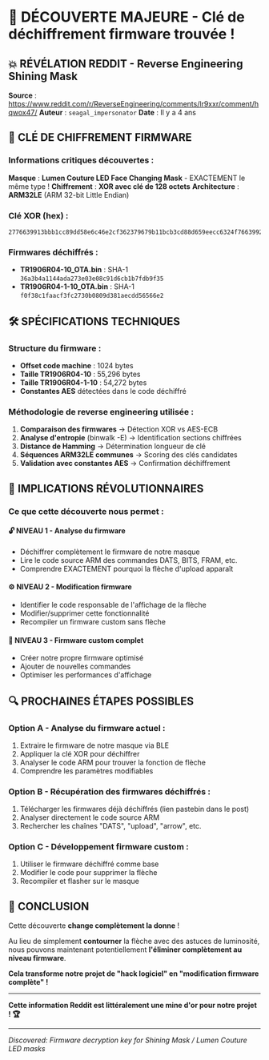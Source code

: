 # 🎯 DÉCOUVERTE MAJEURE - Clé de déchiffrement firmware trouvée !

## 💥 RÉVÉLATION REDDIT - Reverse Engineering Shining Mask

**Source** : https://www.reddit.com/r/ReverseEngineering/comments/lr9xxr/comment/hqwox47/
**Auteur** : `seagal_impersonator`
**Date** : Il y a 4 ans

## 🔑 CLÉ DE CHIFFREMENT FIRMWARE

### Informations critiques découvertes :

**Masque** : **Lumen Couture LED Face Changing Mask** - EXACTEMENT le même type !
**Chiffrement** : **XOR avec clé de 128 octets**
**Architecture** : **ARM32LE** (ARM 32-bit Little Endian)

### Clé XOR (hex) :
```
2776639913bbb1cc89dd58e6c46e2cf362379679b11bcb3cd88d659eecc6324f76639927bbb1cc13dd58e6896e2cf3c4379679621bcb3cb18d659ed8c6324fec63992776b1cc13bb58e689dd2cf3c46e96796237cb3cb11b659ed88d324fecc699277663cc13bbb1e689dd58f3c46e2c796237963cb11bcb9ed88d654fecc632
```

### Firmwares déchiffrés :
- **TR1906R04-10_OTA.bin** : SHA-1 `36a3b4a1144ada273e03e08c91d6cb1b7fdb9f35`
- **TR1906R04-1-10_OTA.bin** : SHA-1 `f0f38c1faacf3fc2730b0809d381aecdd56566e2`

## 🛠️ SPÉCIFICATIONS TECHNIQUES

### Structure du firmware :
- **Offset code machine** : 1024 bytes
- **Taille TR1906R04-10** : 55,296 bytes
- **Taille TR1906R04-1-10** : 54,272 bytes
- **Constantes AES** détectées dans le code déchiffré

### Méthodologie de reverse engineering utilisée :
1. **Comparaison des firmwares** → Détection XOR vs AES-ECB
2. **Analyse d'entropie** (binwalk -E) → Identification sections chiffrées
3. **Distance de Hamming** → Détermination longueur de clé
4. **Séquences ARM32LE communes** → Scoring des clés candidates
5. **Validation avec constantes AES** → Confirmation déchiffrement

## 🎯 IMPLICATIONS RÉVOLUTIONNAIRES

### Ce que cette découverte nous permet :

#### 🔓 **NIVEAU 1 - Analyse du firmware**
- Déchiffrer complètement le firmware de notre masque
- Lire le code source ARM des commandes DATS, BITS, FRAM, etc.
- Comprendre EXACTEMENT pourquoi la flèche d'upload apparaît

#### ⚙️ **NIVEAU 2 - Modification firmware**
- Identifier le code responsable de l'affichage de la flèche
- Modifier/supprimer cette fonctionnalité
- Recompiler un firmware custom sans flèche

#### 🚀 **NIVEAU 3 - Firmware custom complet**
- Créer notre propre firmware optimisé
- Ajouter de nouvelles commandes
- Optimiser les performances d'affichage

## 🔍 PROCHAINES ÉTAPES POSSIBLES

### Option A - Analyse du firmware actuel :
1. Extraire le firmware de notre masque via BLE
2. Appliquer la clé XOR pour déchiffrer
3. Analyser le code ARM pour trouver la fonction de flèche
4. Comprendre les paramètres modifiables

### Option B - Récupération des firmwares déchiffrés :
1. Télécharger les firmwares déjà déchiffrés (lien pastebin dans le post)
2. Analyser directement le code source ARM
3. Rechercher les chaînes "DATS", "upload", "arrow", etc.

### Option C - Développement firmware custom :
1. Utiliser le firmware déchiffré comme base
2. Modifier le code pour supprimer la flèche
3. Recompiler et flasher sur le masque

## 🎊 CONCLUSION

Cette découverte **change complètement la donne** ! 

Au lieu de simplement **contourner** la flèche avec des astuces de luminosité, nous pouvons maintenant potentiellement **l'éliminer complètement au niveau firmware**.

**Cela transforme notre projet de "hack logiciel" en "modification firmware complète" !**

---

**Cette information Reddit est littéralement une mine d'or pour notre projet ! 🏆**

---
*Discovered: Firmware decryption key for Shining Mask / Lumen Couture LED masks*
